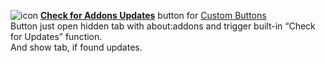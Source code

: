 ![icon](https://raw.github.com/Infocatcher/Custom_Buttons/master/Check_for_Addons_Updates/icon.png)&nbsp;<a href="http://infocatcher.github.com/Custom_Buttons/install/checkForAddonsUpdates.html"><strong>Check for Addons Updates</strong></a> button for [Custom Buttons](https://addons.mozilla.org/addon/custom-buttons/)
<br>Button just open hidden tab with about:addons and trigger built-in “Check for Updates” function.
<br>And show tab, if found updates.